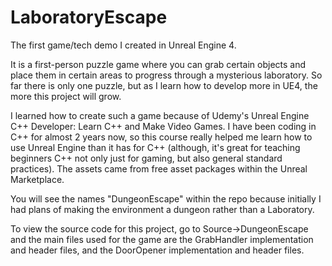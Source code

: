 # LaboratoryEscape
The first game/tech demo I created in Unreal Engine 4. 

It is a first-person puzzle game where you can grab certain objects and place them in certain areas to progress through a mysterious laboratory. So far there is only one puzzle, but as I learn how to develop more in UE4, the more this project will grow. 

I learned how to create such a game because of Udemy's Unreal Engine C++ Developer: Learn C++ and Make Video Games. I have been coding in C++ for almost 2 years now, so this course really helped me learn how to use Unreal Engine than it has for C++ (although, it's great for teaching beginners C++ not only just for gaming, but also general standard practices). The assets came from free asset packages within the Unreal Marketplace. 

You will see the names "DungeonEscape" within the repo because initially I had plans of making the environment a dungeon rather than a Laboratory. 

To view the source code for this project, go to Source->DungeonEscape and the main files used for the game are the GrabHandler implementation and header files, and the DoorOpener implementation and header files.
